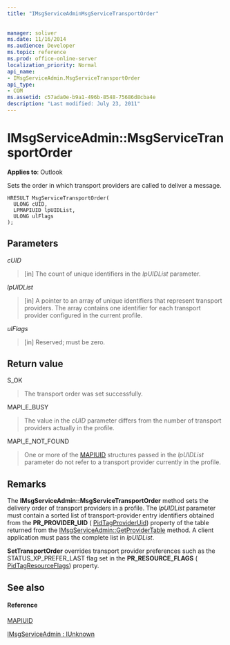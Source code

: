 ```yaml
---
title: "IMsgServiceAdminMsgServiceTransportOrder"
 
 
manager: soliver
ms.date: 11/16/2014
ms.audience: Developer
ms.topic: reference
ms.prod: office-online-server
localization_priority: Normal
api_name:
- IMsgServiceAdmin.MsgServiceTransportOrder
api_type:
- COM
ms.assetid: c57ada0e-b9a1-496b-8548-75686d8cba4e
description: "Last modified: July 23, 2011"
---
```


# IMsgServiceAdmin::MsgServiceTransportOrder

  
  
**Applies to**: Outlook 
  
Sets the order in which transport providers are called to deliver a message.
  
```
HRESULT MsgServiceTransportOrder(
  ULONG cUID,
  LPMAPIUID lpUIDList,
  ULONG ulFlags    
);
```

## Parameters

 _cUID_
  
> [in] The count of unique identifiers in the  _lpUIDList_ parameter. 
    
 _lpUIDList_
  
> [in] A pointer to an array of unique identifiers that represent transport providers. The array contains one identifier for each transport provider configured in the current profile.
    
 _ulFlags_
  
> [in] Reserved; must be zero.
    
## Return value

S_OK 
  
> The transport order was set successfully.
    
MAPI_E_BUSY 
  
> The value in the  _cUID_ parameter differs from the number of transport providers actually in the profile. 
    
MAPI_E_NOT_FOUND 
  
> One or more of the [MAPIUID](mapiuid.md) structures passed in the  _lpUIDList_ parameter do not refer to a transport provider currently in the profile. 
    
## Remarks

The **IMsgServiceAdmin::MsgServiceTransportOrder** method sets the delivery order of transport providers in a profile. The  _lpUIDList_ parameter must contain a sorted list of transport-provider entry identifiers obtained from the **PR_PROVIDER_UID** ( [PidTagProviderUid](pidtagprovideruid-canonical-property.md)) property of the table returned from the [IMsgServiceAdmin::GetProviderTable](imsgserviceadmin-getprovidertable.md) method. A client application must pass the complete list in  _lpUIDList_.
  
 **SetTransportOrder** overrides transport provider preferences such as the STATUS_XP_PREFER_LAST flag set in the **PR_RESOURCE_FLAGS** ( [PidTagResourceFlags](pidtagresourceflags-canonical-property.md)) property. 
  
## See also

#### Reference

[MAPIUID](mapiuid.md)
  
[IMsgServiceAdmin : IUnknown](imsgserviceadminiunknown.md)

